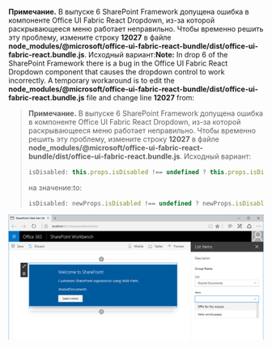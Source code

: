 <span data-ttu-id="9943c-p124">**Примечание.** В выпуске 6 SharePoint Framework допущена ошибка в компоненте Office UI Fabric React Dropdown, из-за которой раскрывающееся меню работает неправильно. Чтобы временно решить эту проблему, измените строку **12027** в файле **node_modules/@microsoft/office-ui-fabric-react-bundle/dist/office-ui-fabric-react.bundle.js**. Исходный вариант:</span><span class="sxs-lookup"><span data-stu-id="9943c-p124">**Note:** In drop 6 of the SharePoint Framework there is a bug in the Office UI Fabric React Dropdown component that causes the dropdown control to work incorrectly. A temporary workaround is to edit the **node_modules/@microsoft/office-ui-fabric-react-bundle/dist/office-ui-fabric-react.bundle.js** file and change line **12027** from:</span></span>

> **Примечание.** В выпуске 6 SharePoint Framework допущена ошибка в компоненте Office UI Fabric React Dropdown, из-за которой раскрывающееся меню работает неправильно. Чтобы временно решить эту проблему, измените строку **12027** в файле **node_modules/@microsoft/office-ui-fabric-react-bundle/dist/office-ui-fabric-react.bundle.js**. Исходный вариант:
> 
> ```js
> isDisabled: this.props.isDisabled !== undefined ? this.props.isDisabled : this.props.disabled
> ```
>
> <span data-ttu-id="9943c-235">на значение:</span><span class="sxs-lookup"><span data-stu-id="9943c-235">to:</span></span>
> 
> ```js
> isDisabled: newProps.isDisabled !== undefined ? newProps.isDisabled : newProps.disabled
> ```

![Раскрывающееся меню на панели свойств веб-части, показывающее доступные элементы выбранного списка](../../../../images/react-cascading-dropdowns-item-dropdown-list-items.png)
